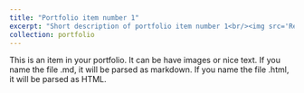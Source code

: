 ```yaml
---
title: "Portfolio item number 1"
excerpt: "Short description of portfolio item number 1<br/><img src='Residency.jpg'>"
collection: portfolio
---
```


This is an item in your portfolio. It can be have images or nice text. If you name the file .md, it will be parsed as markdown. If you name the file .html, it will be parsed as HTML. 
